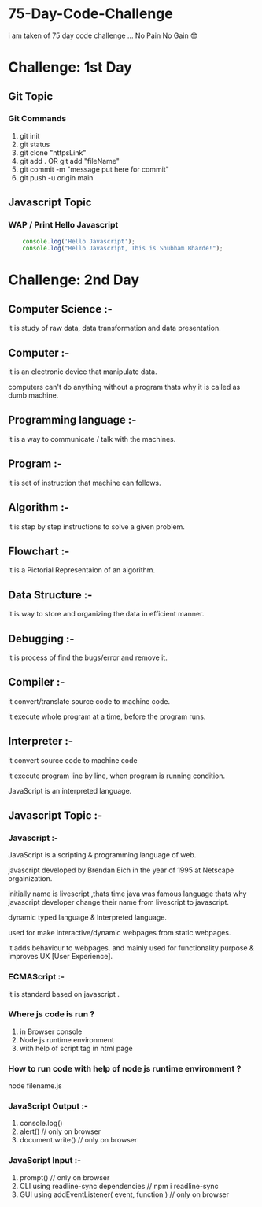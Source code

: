 # 75-Day-Code-Challenge
i am taken of 75 day code challenge ... No Pain No Gain 😎

# Challenge: 1st Day
## Git Topic
### Git Commands

1. git init 
1. git status
1. git clone "httpsLink"
1. git add . OR  git add "fileName"
1. git commit -m "message put here for commit" 
1. git push -u origin main

## Javascript Topic
### WAP / Print Hello Javascript 
```javascript
    console.log('Hello Javascript');
    console.log("Hello Javascript, This is Shubham Bharde!");
```


# Challenge: 2nd Day
## Computer Science :- 
it is study of raw data, data transformation and data presentation.

## Computer :- 
it is an electronic device that manipulate data.

computers can't do anything without a program thats why it is called as dumb machine.

## Programming language :-
it is a way to communicate / talk with the machines.

## Program :-
it is set of instruction that machine can follows.

## Algorithm :-
it is step by step instructions to solve a given problem.

## Flowchart :-
it is a Pictorial Representaion of an algorithm.

## Data Structure :-
it is way to store and organizing the data in efficient manner.

## Debugging :-
it is process of find the bugs/error and remove it.
## Compiler :-
it convert/translate source code to machine code.

it execute whole program at a time, before the program runs.
## Interpreter :-
it convert source code to machine code

it execute program line by line, when program is running condition.

JavaScript is an interpreted language.
## Javascript Topic :-
### Javascript :-
JavaScript is a scripting & programming language of web.

javascript developed by Brendan Eich in the year of 1995 at Netscape orgainization.

initially name is livescript ,thats time java was famous language thats why javascript developer change their name from livescript to javascript.

dynamic typed language & Interpreted language.

used for make interactive/dynamic webpages from static webpages. 

it adds behaviour to webpages. and mainly used for functionality purpose & improves UX [User Experience].

### ECMAScript :-
it is standard based on javascript .

### Where js code is run ?
1. in Browser console
1. Node js runtime environment 
1. with help of script tag in html page

### How to run code with help of node js runtime environment ?
node filename.js

### JavaScript Output :-
1. console.log()
1. alert()   // only on browser
1. document.write()    // only on browser
### JavaScript Input :-
1. prompt()  // only on browser
2. CLI using readline-sync dependencies  // npm i readline-sync  
3. GUI using addEventListener( event, function )   // only on browser

